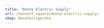 ```yaml
---
title: "Denny Electric Supply"
url: /kennett-square/denny-electric-supply/
shop: Haushaltsgeräte
---
```

